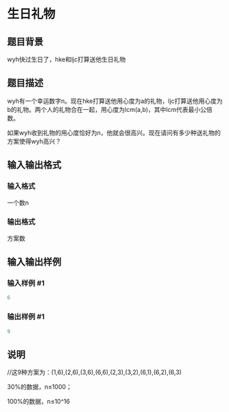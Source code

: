 # 生日礼物

## 题目背景

wyh快过生日了，hke和ljc打算送他生日礼物

## 题目描述

wyh有一个幸运数字n。现在hke打算送他用心度为a的礼物，ljc打算送他用心度为b的礼物。两个人的礼物合在一起，用心度为lcm(a,b)，其中lcm代表最小公倍数。

如果wyh收到礼物的用心度恰好为n，他就会很高兴。现在请问有多少种送礼物的方案使得wyh高兴？

## 输入输出格式

### 输入格式

一个数n

### 输出格式

方案数

## 输入输出样例

### 输入样例 #1

```cpp
6
```


### 输出样例 #1

```cpp
9

```
## 说明

//这9种方案为：(1,6),(2,6),(3,6),(6,6),(2,3),(3,2),(6,1),(6,2),(6,3)

30%的数据，n≤1000；

100%的数据，n≤10^16

